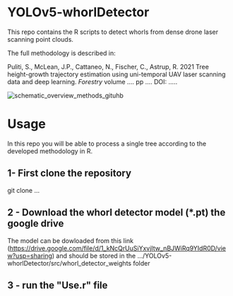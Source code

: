 # YOLOv5-whorlDetector
This repo contains the R scripts to detect whorls from dense drone laser scanning point clouds. 

The full methodology is described in:

Puliti, S., McLean, J.P., Cattaneo, N., Fischer, C., Astrup, R. 2021 Tree height-growth trajectory estimation using uni-temporal UAV laser scanning data and deep learning. _Forestry_ volume .... pp .... DOI: ..... 

![schematic_overview_methods_gituhb](https://user-images.githubusercontent.com/5663984/164417744-bb5badfd-d8e8-41dc-9431-df448951e234.png)


# Usage
In this repo you will be able to process a single tree according to the developed methodology in R.

## 1- First clone the repository
git clone ...

## 2 - Download the whorl detector model (*.pt) the google drive
The model can be dowloaded from this link (https://drive.google.com/file/d/1_kNcQrUuSiYxvjItw_nBJWiRq9YIdR0D/view?usp=sharing) and should be stored in the .../YOLOv5-whorlDetector/src/whorl_detector_weights folder

## 3 - run the "Use.r" file

